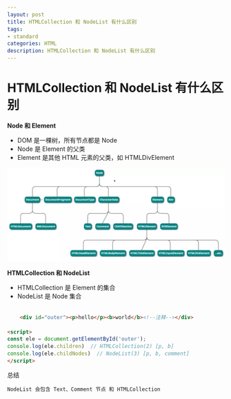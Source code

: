 ```yaml
---
layout: post
title: HTMLCollection 和 NodeList 有什么区别
tags:
- standard
categories: HTML
description: HTMLCollection 和 NodeList 有什么区别
---
```

# HTMLCollection 和 NodeList 有什么区别

**Node 和 Element**

- DOM 是一棵树，所有节点都是 Node  
- Node 是 Element 的父类  
- Element 是其他 HTML 元素的父类，如 HTMLDivElement  

<div class="rd">
    <img src="/assets/images/2023/7-8-9/node.png" alt="">
</div>

**HTMLCollection 和 NodeList**

- HTMLCollection 是 Element 的集合
- NodeList 是 Node 集合

```html

	<div id="outer"><p>hello</p><b>world</b><!--注释--></div>

<script>
const ele = document.getElementById('outer');
console.log(ele.children)  // HTMLCollection(2) [p, b]
console.log(ele.childNodes)  // NodeList(3) [p, b, comment]
</script>
```

总结

`NodeList 会包含 Text、Comment 节点 和 HTMLCollection`